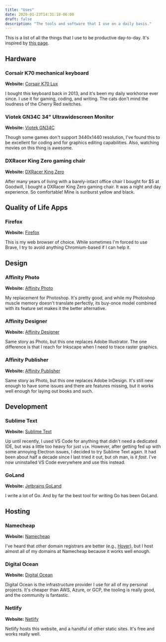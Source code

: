 ```yaml
---
title: "Uses"
date: 2020-01-23T14:31:18-06:00
draft: false
description: "The tools and software that I use on a daily basis."
---
```


This is a list of all the things that I use to be productive day-to-day. It's inspired by [this page](https://github.com/wesbos/awesome-uses).

## Hardware

### Corsair K70 mechanical keyboard

**Website:** [Corsair K70 Lux](https://www.corsair.com/us/en/Categories/Products/Gaming-Keyboards/Mechanical-Gaming-Keyboards/k70-lux-config-na/p/CH-9101020-NA)

I bought this keyboard back in 2013, and it's been my daily workhorse ever since. I use it for gaming, coding, and writing.
The cats don't mind the loudness of the Cherry Red switches.

### Viotek GN34C 34" Ultrawidescreen Monitor

**Website:** [Viotek GN34C](https://viotek.com/viotek-gn34cx-34-ultrawide-qhd-curved-professional-monitor-100hz-219-freesync/)

Though some games don't support 3440x1440 resolution, I've found this to be excellent for coding and for graphics editing
capabilities. Also, watching movies on this thing is awesome.

### DXRacer King Zero gaming chair

**Website:** [DXRacer King Zero](https://www.dxracer.com/au/en-au/product/1/gaming-chair/king-series/oh-kf00-nr-zero/)

After many years of living with a barely-intact office chair I bought for $5 at Goodwill, I bought a DXRacer King Zero gaming
chair. It was a night and day experience. So comfortable! Mine is sunburst yellow and black.

## Quality of Life Apps

### Firefox

**Website:** [Firefox](https://www.firefox.com/)

This is my web browser of choice. While sometimes I'm forced to use Brave, I try to avoid anything
Chromium-based if I can help it.

## Design

### Affinity Photo

**Website:** [Affinity Photo](https://affinity.serif.com/photo/)

My replacement for Photoshop. It's pretty good, and while my Photoshop muscle memory doesn't translate
perfectly, its buy-once model combined with its feature set makes it the better alternative.

### Affinity Designer

**Website:** [Affinity Designer](https://affinity.serif.com/designer/)

Same story as Photo, but this one replaces Adobe Illustrator. The one difference is that I reach for
Inkscape when I need to trace raster graphics.

### Affinity Publisher

**Website:** [Affinity Publisher](https://affinity.serif.com/publisher/)

Same story as Photo, but this one replaces Adobe InDesign. It's still new enough to have some issues and
there are features missing, but it works well enough for laying out books and such.

## Development

### Sublime Text

**Website:** [Sublime Text](https://www.sublimetext.com/)

Up until recently, I used VS Code for anything that didn't need a dedicated IDE, but was a little too
heavy for just `vim`. However, after getting fed up with some annoying Electron issues, I decided to
try Sublime Text again. It had been about half a decade since I last tried it out, but oh man, is it
_fast_. I've now uninstalled VS Code everywhere and use this instead.

### GoLand

**Website:** [Jetbrains GoLand](https://www.jetbrains.com/go/)

I write a lot of Go. And by far the best tool for writing Go has been GoLand.

## Hosting

### Namecheap

**Website:** [Namecheap](https://www.namecheap.com/)

I've heard that other domain registrars are better (e.g., [Hover](https://www.hover.com/)), but I host almost all of my domains
at Namecheap because it works well enough.

### Digital Ocean

**Website:** [Digital Ocean](https://www.digitalocean.com/)

Digital Ocean is the infrastructure provider I use for all of my personal projects. It's cheaper than
AWS, Azure, or GCP, the tooling is really good, and the community is fantastic.

### Netlify

**Website:** [Netlify](https://www.netlify.com/)

Netlify hosts this website, and a handful of other static sites. It's free and works really well.
